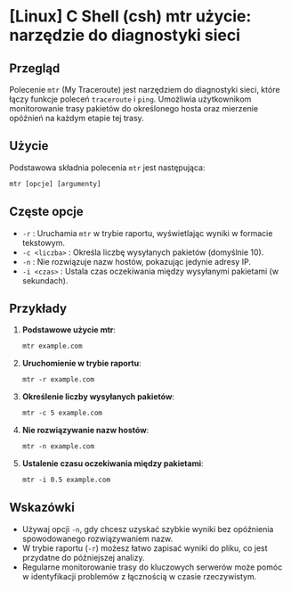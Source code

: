 # [Linux] C Shell (csh) mtr użycie: narzędzie do diagnostyki sieci

## Przegląd
Polecenie `mtr` (My Traceroute) jest narzędziem do diagnostyki sieci, które łączy funkcje poleceń `traceroute` i `ping`. Umożliwia użytkownikom monitorowanie trasy pakietów do określonego hosta oraz mierzenie opóźnień na każdym etapie tej trasy.

## Użycie
Podstawowa składnia polecenia `mtr` jest następująca:

```csh
mtr [opcje] [argumenty]
```

## Częste opcje
- `-r` : Uruchamia `mtr` w trybie raportu, wyświetlając wyniki w formacie tekstowym.
- `-c <liczba>` : Określa liczbę wysyłanych pakietów (domyślnie 10).
- `-n` : Nie rozwiązuje nazw hostów, pokazując jedynie adresy IP.
- `-i <czas>` : Ustala czas oczekiwania między wysyłanymi pakietami (w sekundach).

## Przykłady
1. **Podstawowe użycie mtr**:
   ```csh
   mtr example.com
   ```

2. **Uruchomienie w trybie raportu**:
   ```csh
   mtr -r example.com
   ```

3. **Określenie liczby wysyłanych pakietów**:
   ```csh
   mtr -c 5 example.com
   ```

4. **Nie rozwiązywanie nazw hostów**:
   ```csh
   mtr -n example.com
   ```

5. **Ustalenie czasu oczekiwania między pakietami**:
   ```csh
   mtr -i 0.5 example.com
   ```

## Wskazówki
- Używaj opcji `-n`, gdy chcesz uzyskać szybkie wyniki bez opóźnienia spowodowanego rozwiązywaniem nazw.
- W trybie raportu (`-r`) możesz łatwo zapisać wyniki do pliku, co jest przydatne do późniejszej analizy.
- Regularne monitorowanie trasy do kluczowych serwerów może pomóc w identyfikacji problemów z łącznością w czasie rzeczywistym.